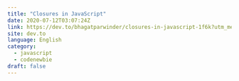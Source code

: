 ```yaml
---
title: "Closures in JavaScript"
date: 2020-07-12T03:07:24Z
link: https://dev.to/bhagatparwinder/closures-in-javascript-1f6k?utm_medium=RSS&utm_source=news.12bit.vn
site: dev.to
language: English
category:
  - javascript
  - codenewbie
draft: false
---
```

